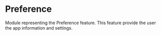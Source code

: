 # Preference

Module representing the Preference feature. This feature provide the user the app information and settings.
